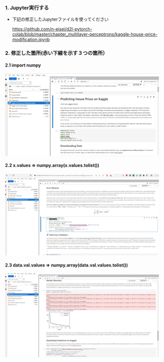 
### 1. Jupyter実行する
- 下記の修正したJupyterファイルを使ってください

  https://github.com/n-eisei/d2l-pytorch-colab/blob/master/chapter_multilayer-perceptrons/kaggle-house-price-modification.ipynb

### 2. 修正した箇所(赤い下線を示す３つの箇所）

#### 2.1 import numpy
  ![image](./images/kaggle-screen1.jpg)

#### 2.2 x.values   =>  numpy.array(x.values.tolist())
 ![image](./images/kaggle-screen2.jpg)

#### 2.3 data.val.values => numpy.array(data.val.values.tolist())
![image](./images/kaggle-screen3.jpg)



